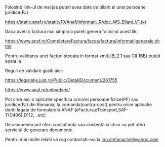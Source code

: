 Folosind link-ul de mai jos puteti avea date de bilant al unei persoane juridice(PJ)

https://static.anaf.ro/static/10/Anaf/Informatii_R/doc_WS_Bilant_V1.txt

Daca aveti o factura mai simpla o puteti genera folosind acest lik:

https://www.anaf.ro/CompletareFactura/faces/factura/informatiigenerale.xhtml

Pentru validarea unei facturi stocata in format xml(UBL2.1 sau CII 16B) puteti apela la

Reguli de validare gasiti aici:

https://legislatie.just.ro/Public/DetaliiDocument/261755

https://www.anaf.ro/uploadxmi/

Pot crea aici o aplicatie specifica oricarei persoane fizice(PF) sau juridice(PJ)
din Romania, la comanda(contra-cost) pentru orice aplicatie doriti legata de 
formularele ANAF (eFactura,eTransport,SAF-T(D406),D112,...etc)


De asemenea pot oferi consultanta sau asistenta si chiar va pot oferi serviciul de 
generare documente.

Pentru mai multe relatii va rog contactati-ma la ion.stefanache@yahoo.com

